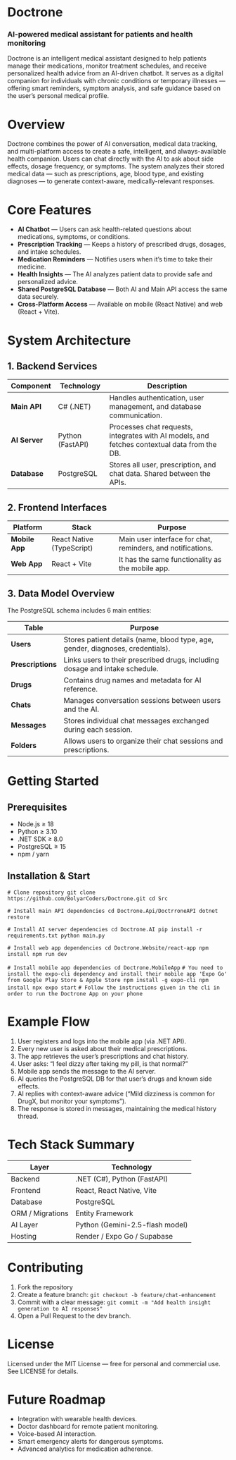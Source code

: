 # Doctrone

### AI-powered medical assistant for patients and health monitoring

Doctrone is an intelligent medical assistant designed to help patients manage their medications, monitor treatment schedules, and receive personalized health advice from an AI-driven chatbot.
It serves as a digital companion for individuals with chronic conditions or temporary illnesses — offering smart reminders, symptom analysis, and safe guidance based on the user’s personal medical profile.

# Overview
Doctrone combines the power of AI conversation, medical data tracking, and multi-platform access to create a safe, intelligent, and always-available health companion.
Users can chat directly with the AI to ask about side effects, dosage frequency, or symptoms.
The system analyzes their stored medical data — such as prescriptions, age, blood type, and existing diagnoses — to generate context-aware, medically-relevant responses.

# Core Features
- **AI Chatbot** — Users can ask health-related questions about medications, symptoms, or conditions.
- **Prescription Tracking** — Keeps a history of prescribed drugs, dosages, and intake schedules.
- **Medication Reminders** — Notifies users when it’s time to take their medicine.
- **Health Insights** — The AI analyzes patient data to provide safe and personalized advice.
- **Shared PostgreSQL Database** — Both AI and Main API access the same data securely.
- **Cross-Platform Access** — Available on mobile (React Native) and web (React + Vite).

# System Architecture
## 1. Backend Services
| Component     | Technology       | Description                                                                                  |
| ------------- | ---------------- | -------------------------------------------------------------------------------------------- |
| **Main API**  | C# (.NET)        | Handles authentication, user management, and database communication.                         |
| **AI Server** | Python (FastAPI) | Processes chat requests, integrates with AI models, and fetches contextual data from the DB. |
| **Database**  | PostgreSQL       | Stores all user, prescription, and chat data. Shared between the APIs.                       |

## 2. Frontend Interfaces
| Platform          | Stack                     | Purpose                                                                            |
| ----------------- | ------------------------- | ---------------------------------------------------------------------------------- |
| **Mobile App**    | React Native (TypeScript) | Main user interface for chat, reminders, and notifications.                        |
| **Web App**       | React + Vite              | It has the same functionality as the mobile app.                                   |

## 3. Data Model Overview
The PostgreSQL schema includes 6 main entities:

| Table             | Purpose                                                                         |
| ----------------- | ------------------------------------------------------------------------------- |
| **Users**         | Stores patient details (name, blood type, age, gender, diagnoses, credentials). |
| **Prescriptions** | Links users to their prescribed drugs, including dosage and intake schedule.    |
| **Drugs**         | Contains drug names and metadata for AI reference.                              |
| **Chats**         | Manages conversation sessions between users and the AI.                         |
| **Messages**      | Stores individual chat messages exchanged during each session.                  |
| **Folders**       | Allows users to organize their chat sessions and prescriptions.                 |

# Getting Started
## Prerequisites
- Node.js ≥ 18
- Python ≥ 3.10
- .NET SDK ≥ 8.0
- PostgreSQL ≥ 15
- npm / yarn

## Installation & Start
`# Clone repository
git clone https://github.com/BolyarCoders/Doctrone.git
cd Src`

`# Install main API dependencies
cd Doctrone.Api/DoctrroneAPI
dotnet restore`

`# Install AI server dependencies
cd Doctrone.AI
pip install -r requirements.txt
python main.py`

`# Install web app dependencies
cd Doctrone.Website/react-app
npm install
npm run dev`

`# Install mobile app dependencies
cd Doctrone.MobileApp`
`# You need to install the expo-cli dependency and install their mobile app 'Expo Go' from Google Play Store & Apple Store
npm install -g expo-cli
npm install
npx expo start`
`# Follow the instructions given in the cli in order to run the Doctrone App on your phone`

# Example Flow
1. User registers and logs into the mobile app (via .NET API).
2. Every new user is asked about their medical prescriptions.
3. The app retrieves the user’s prescriptions and chat history.
4. User asks: “I feel dizzy after taking my pill, is that normal?”
5. Mobile app sends the message to the AI server.
6. AI queries the PostgreSQL DB for that user’s drugs and known side effects.
7. AI replies with context-aware advice (“Mild dizziness is common for DrugX, but monitor your symptoms”).
8. The response is stored in messages, maintaining the medical history thread.

# Tech Stack Summary
| Layer            | Technology                                 |
| ---------------- | ------------------------------------------ |
| Backend          | .NET (C#), Python (FastAPI)                |
| Frontend         | React, React Native, Vite                  |
| Database         | PostgreSQL                                 |
| ORM / Migrations | Entity Framework                           |
| AI Layer         | Python (Gemini-2.5-flash model)            |
| Hosting          | Render / Expo Go / Supabase                |

# Contributing
1. Fork the repository
2. Create a feature branch:
`git checkout -b feature/chat-enhancement`
3. Commit with a clear message:
`git commit -m "Add health insight generation to AI responses"`
4. Open a Pull Request to the dev branch.

# License
Licensed under the MIT License — free for personal and commercial use.
See LICENSE for details.

# Future Roadmap
- Integration with wearable health devices.
- Doctor dashboard for remote patient monitoring.
- Voice-based AI interaction.
- Smart emergency alerts for dangerous symptoms.
- Advanced analytics for medication adherence.
